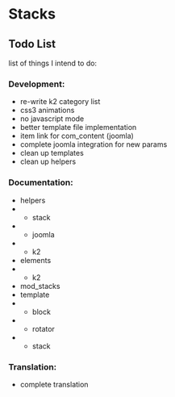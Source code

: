 Stacks
==================

Todo List
---------
list of things I intend to do:

### Development:
- re-write k2 category list
- css3 animations
- no javascript mode
- better template file implementation
- item link for com_content (joomla)
- complete joomla integration for new params
- clean up templates
- clean up helpers

### Documentation:
- helpers
- - stack
- - joomla
- - k2
- elements
- - k2
- mod_stacks
- template
- - block
- - rotator
- - stack

### Translation:
- complete translation